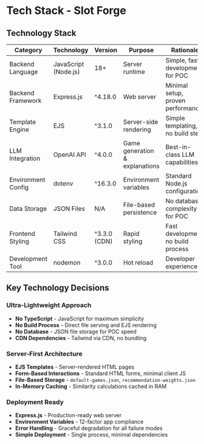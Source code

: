 # Tech Stack - Slot Forge

## Technology Stack

| Category           | Technology           | Version      | Purpose                        | Rationale                          |
| ------------------ | -------------------- | ------------ | ------------------------------ | ---------------------------------- |
| Backend Language   | JavaScript (Node.js) | 18+          | Server runtime                 | Simple, fast development for POC   |
| Backend Framework  | Express.js           | ^4.18.0      | Web server                     | Minimal setup, proven performance  |
| Template Engine    | EJS                  | ^3.1.0       | Server-side rendering          | Simple templating, no build step   |
| LLM Integration    | OpenAI API           | ^4.0.0       | Game generation & explanations | Best-in-class LLM capabilities     |
| Environment Config | dotenv               | ^16.3.0      | Environment variables          | Standard Node.js configuration     |
| Data Storage       | JSON Files           | N/A          | File-based persistence         | No database complexity for POC     |
| Frontend Styling   | Tailwind CSS         | ^3.3.0 (CDN) | Rapid styling                  | Fast development, no build process |
| Development Tool   | nodemon              | ^3.0.0       | Hot reload                     | Developer experience               |

## Key Technology Decisions

### Ultra-Lightweight Approach

- **No TypeScript** - JavaScript for maximum simplicity
- **No Build Process** - Direct file serving and EJS rendering
- **No Database** - JSON file storage for POC speed
- **CDN Dependencies** - Tailwind via CDN, no bundling

### Server-First Architecture

- **EJS Templates** - Server-rendered HTML pages
- **Form-Based Interactions** - Standard HTML forms, minimal client JS
- **File-Based Storage** - `default-games.json`, `recommendation-weights.json`
- **In-Memory Caching** - Similarity calculations cached in RAM

### Deployment Ready

- **Express.js** - Production-ready web server
- **Environment Variables** - 12-factor app compliance
- **Error Handling** - Graceful degradation for all failure modes
- **Simple Deployment** - Single process, minimal dependencies
